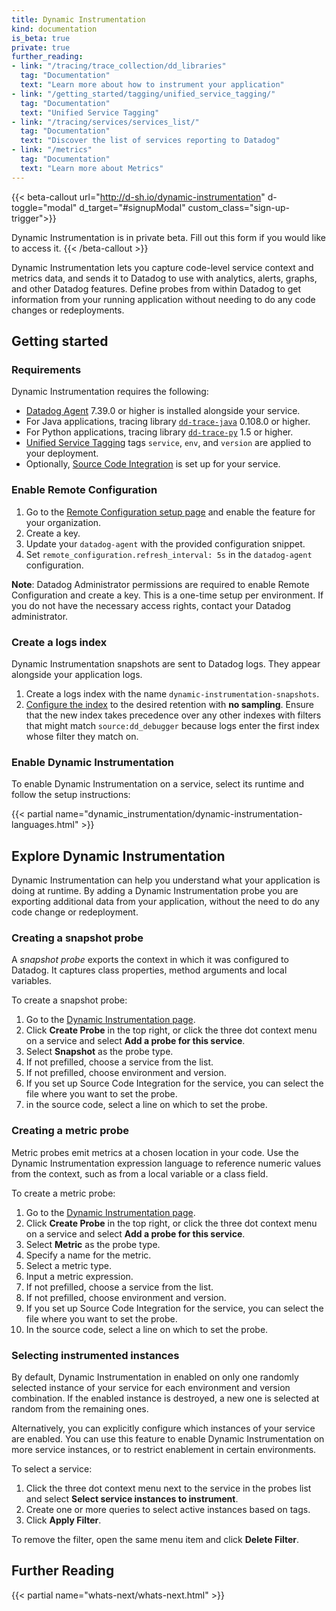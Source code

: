 ```yaml
---
title: Dynamic Instrumentation
kind: documentation
is_beta: true
private: true
further_reading:
- link: "/tracing/trace_collection/dd_libraries"
  tag: "Documentation"
  text: "Learn more about how to instrument your application"
- link: "/getting_started/tagging/unified_service_tagging/"
  tag: "Documentation"
  text: "Unified Service Tagging"
- link: "/tracing/services/services_list/"
  tag: "Documentation"
  text: "Discover the list of services reporting to Datadog"
- link: "/metrics"
  tag: "Documentation"
  text: "Learn more about Metrics"
---
```


{{< beta-callout url="http://d-sh.io/dynamic-instrumentation" d-toggle="modal" d_target="#signupModal" custom_class="sign-up-trigger">}}
<!-- **!!!TODO: create beta signup form/link!!!** -->
  Dynamic Instrumentation is in private beta. Fill out this form if you would like to
  access it.
{{< /beta-callout >}}

Dynamic Instrumentation lets you capture code-level service context and metrics data, and sends it to Datadog to use with analytics, alerts, graphs, and other Datadog features. Define probes from within Datadog to get information from your running application without needing to do any code changes or redeployments.

## Getting started

### Requirements
Dynamic Instrumentation requires the following:

- [Datadog Agent][1] 7.39.0 or higher is installed alongside your service.
- For Java applications, tracing library [`dd-trace-java`][2] 0.108.0 or higher.
- For Python applications, tracing library [`dd-trace-py`][3] 1.5 or higher.
- [Unified Service Tagging][4] tags `service`, `env`, and `version` are applied to your deployment.
- Optionally, [Source Code Integration][5] is set up for your service.

### Enable Remote Configuration

1. Go to the [Remote Configuration setup page][6] and enable the feature for your organization.
2. Create a key. 
3. Update your `datadog-agent` with the provided configuration snippet.
4. Set `remote_configuration.refresh_interval: 5s` in the `datadog-agent` configuration.

**Note**: Datadog Administrator permissions are required to enable Remote Configuration and create a key. This is a one-time setup per environment. If you do not have the necessary access rights, contact your Datadog administrator.

### Create a logs index

Dynamic Instrumentation snapshots are sent to Datadog logs. They appear alongside your application logs. 

1. Create a logs index with the name `dynamic-instrumentation-snapshots`.
2. [Configure the index][7] to the desired retention with **no sampling**. Ensure that the new index takes precedence over any other indexes with filters that might match `source:dd_debugger` because logs enter the first index whose filter they match on.

### Enable Dynamic Instrumentation

To enable Dynamic Instrumentation on a service, select its runtime and follow the setup instructions:

{{< partial name="dynamic_instrumentation/dynamic-instrumentation-languages.html" >}}

## Explore Dynamic Instrumentation

Dynamic Instrumentation can help you understand what your application is doing at runtime. By adding a Dynamic Instrumentation probe you are exporting additional data from your application, without the need to do any code change or redeployment.

### Creating a snapshot probe

A *snapshot probe* exports the context in which it was configured to Datadog. It captures class properties, method arguments and local variables.

To create a snapshot probe:

1. Go to the [Dynamic Instrumentation page][8].
2. Click **Create Probe** in the top right, or click the three dot context menu on a service and select **Add a probe for this service**.
3. Select **Snapshot** as the probe type.
4. If not prefilled, choose a service from the list.
5. If not prefilled, choose environment and version.
6. If you set up Source Code Integration for the service, you can select the file where you want to set the probe.
7. in the source code, select a line on which to set the probe.

### Creating a metric probe

Metric probes emit metrics at a chosen location in your code. Use the Dynamic Instrumentation expression language to reference numeric values from the context, such as from a local variable or a class field.

To create a metric probe:

1. Go to the [Dynamic Instrumentation page][8].
2. Click **Create Probe** in the top right, or click the three dot context menu on a service and select **Add a probe for this service**.
3. Select **Metric** as the probe type.
4. Specify a name for the metric.
5. Select a metric type.
6. Input a metric expression.
7. If not prefilled, choose a service from the list.
8. If not prefilled, choose environment and version.
9. If you set up Source Code Integration for the service, you can select the file where you want to set the probe.
10. In the source code, select a line on which to set the probe.

### Selecting instrumented instances

By default, Dynamic Instrumentation in enabled on only one randomly selected instance of your service for each environment and version combination. If the enabled instance is destroyed, a new one is selected at random from the remaining ones.

Alternatively, you can explicitly configure which instances of your service are enabled. You can use this feature to enable Dynamic Instrumentation on more service instances, or to restrict enablement in certain environments.

To select a service:

1. Click the three dot context menu next to the service in the probes list and select **Select service instances to instrument**. 
2. Create one or more queries to select active instances based on tags. 
3. Click **Apply Filter**.

To remove the filter, open the same menu item and click **Delete Filter**.

## Further Reading

{{< partial name="whats-next/whats-next.html" >}}

[1]: /agent/
[2]: https://github.com/DataDog/dd-trace-java
[3]: https://github.com/DataDog/dd-trace-py
[4]: /getting_started/tagging/unified_service_tagging/
[5]: integrations/guide/source-code-integration
[6]: https://app.datadoghq.com/organization-settings/remote-config
[7]: /logs/log_configuration/indexes/#add-indexes
[8]: https://app.datadoghq.com/dynamic-instrumentation
